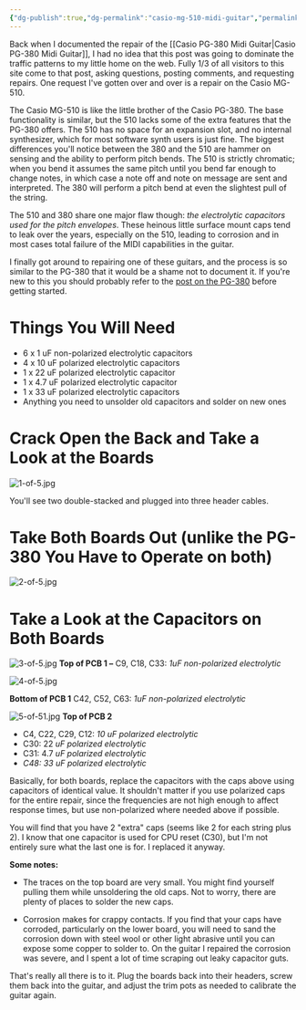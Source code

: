 ```yaml
---
{"dg-publish":true,"dg-permalink":"casio-mg-510-midi-guitar","permalink":"/casio-mg-510-midi-guitar/","title":"Casio MG-510 Midi Guitar","tags":["gear","music"],"created":"2012-02-01T12:00:55+00:00","updated":"2024-09-16T14:46:36.898-04:00"}
---
```



Back when I documented the repair of the [[Casio PG-380 Midi Guitar\|Casio PG-380 Midi Guitar]], I had no idea that this post was going to dominate the traffic patterns to my little home on the web. Fully 1/3 of all visitors to this site come to that post, asking questions, posting comments, and requesting repairs. One request I've gotten over and over is a repair on the Casio MG-510.

The Casio MG-510 is like the little brother of the Casio PG-380. The base functionality is similar, but the 510 lacks some of the extra features that the PG-380 offers. The 510 has no space for an expansion slot, and no internal synthesizer, which for most software synth users is just fine. The biggest differences you'll notice between the 380 and the 510 are hammer on sensing and the ability to perform pitch bends. The 510 is strictly chromatic; when you bend it assumes the same pitch until you bend far enough to change notes, in which case a note off and note on message are sent and interpreted. The 380 will perform a pitch bend at even the slightest pull of the string.

The 510 and 380 share one major flaw though: _the electrolytic capacitors used for the pitch envelopes_. These heinous little surface mount caps tend to leak over the years, especially on the 510, leading to corrosion and in most cases total failure of the MIDI capabilities in the guitar.

I finally got around to repairing one of these guitars, and the process is so similar to the PG-380 that it would be a shame not to document it. If you're new to this you should probably refer to the <a href="http://grantmuller.com/casio-pg-380-midi-guitar/" >post on the PG-380</a> before getting started.

# Things You Will Need

  * 6 x 1 uF non-polarized electrolytic capacitors
  * 4 x 10 uF polarized electrolytic capacitors
  * 1 x 22 uF polarized electrolytic capacitor
  * 1 x 4.7 uF polarized electrolytic capacitor
  * 1 x 33 uF polarized electrolytic capacitors
  * Anything you need to unsolder old capacitors and solder on new ones

# Crack Open the Back and Take a Look at the Boards
![1-of-5.jpg](/img/user/assets/1-of-5.jpg)

You'll see two double-stacked and plugged into three header cables.

# Take Both Boards Out (unlike the PG-380 You Have to Operate on both)
![2-of-5.jpg](/img/user/assets/2-of-5.jpg)

# Take a Look at the Capacitors on Both Boards
![3-of-5.jpg](/img/user/assets/3-of-5.jpg)
**Top of PCB 1 &#8211;** C9, C18, C33: _1uF non-polarized electrolytic_


![4-of-5.jpg](/img/user/assets/4-of-5.jpg)

**Bottom of PCB 1** C42, C52, C63: _1uF non-polarized electrolytic_

![5-of-51.jpg](/img/user/assets/5-of-51.jpg)
**Top of PCB 2**

  * C4, C22, C29, C12: _10 uF polarized electrolytic_
  * C30: 22 _uF polarized electrolytic_
  * C31: 4.7 _uF polarized electrolytic_
  * _C48: 33 _uF polarized electrolytic__

Basically, for both boards, replace the capacitors with the caps above using capacitors of identical value. It shouldn't matter if you use polarized caps for the entire repair, since the frequencies are not high enough to affect response times, but use non-polarized where needed above if possible.

You will find that you have 2 "extra" caps (seems like 2 for each string plus 2). I know that one capacitor is used for CPU reset (C30), but I'm not entirely sure what the last one is for. I replaced it anyway.

**Some notes:**

  * The traces on the top board are very small. You might find yourself pulling them while unsoldering the old caps. Not to worry, there are plenty of places to solder the new caps.

  * Corrosion makes for crappy contacts. If you find that your caps have corroded, particularly on the lower board, you will need to sand the corrosion down with steel wool or other light abrasive until you can expose some copper to solder to. On the guitar I repaired the corrosion was severe, and I spent a lot of time scraping out leaky capacitor guts.

That's really all there is to it. Plug the boards back into their headers, screw them back into the guitar, and adjust the trim pots as needed to calibrate the guitar again.